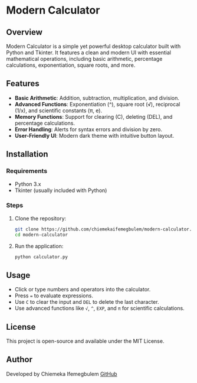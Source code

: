 # Modern Calculator

## Overview
Modern Calculator is a simple yet powerful desktop calculator built with Python and Tkinter. It features a clean and modern UI with essential mathematical operations, including basic arithmetic, percentage calculations, exponentiation, square roots, and more.

## Features
- **Basic Arithmetic**: Addition, subtraction, multiplication, and division.
- **Advanced Functions**: Exponentiation (^), square root (√), reciprocal (1/x), and scientific constants (π, e).
- **Memory Functions**: Support for clearing (C), deleting (DEL), and percentage calculations.
- **Error Handling**: Alerts for syntax errors and division by zero.
- **User-Friendly UI**: Modern dark theme with intuitive button layout.

## Installation
### Requirements
- Python 3.x
- Tkinter (usually included with Python)

### Steps
1. Clone the repository:
   ```sh
   git clone https://github.com/chiemekaifemegbulem/modern-calculator.git
   cd modern-calculator
   ```
2. Run the application:
   ```sh
   python calculator.py
   ```

## Usage
- Click or type numbers and operators into the calculator.
- Press `=` to evaluate expressions.
- Use `C` to clear the input and `DEL` to delete the last character.
- Use advanced functions like `√`, `^`, `EXP`, and `π` for scientific calculations.

## License
This project is open-source and available under the MIT License.

## Author
Developed by Chiemeka Ifemegbulem
[GitHub](https://github.com/chiemekaifemegbulem)

